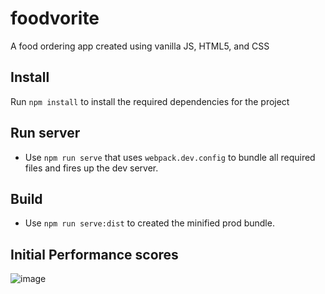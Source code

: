 # foodvorite

A food ordering app created using vanilla JS, HTML5, and CSS

## Install

Run `npm install` to install the required dependencies for the project

## Run server

- Use `npm run serve` that uses `webpack.dev.config` to bundle all required files and fires up the dev server.

## Build

- Use `npm run serve:dist` to created the minified prod bundle.

## Initial Performance scores

![image](https://user-images.githubusercontent.com/61248036/102757879-f5545700-4397-11eb-8153-edf837e00764.png)

